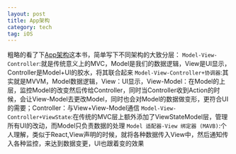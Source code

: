 ```yaml
---
layout: post
title: App架构
category: tech
tag: iOS
--- 
```


粗略的看了下[App架构](https://www.objccn.io/products/app-architecture)这本书，简单写下不同架构的大致分层：
`Model-View-Controller`:就是传统意义上的MVC，Model是我们的数据逻辑，View是UI显示，Controller是Model+UI的胶水，将其联合起来
`Model-View-Controller+协调器`:其实就是MVVM，Model数据逻辑，View：UI显示，View-Model：在Model的上层，监控Model的改变然后传给Controller，同时当Controller收到Action的时候，会让View-Model去更改Model，同时也会对Model的数据做变形，更符合UI的需要；Controller：与View+View-Model通信
`Model-View-Controller+ViewState`:在传统的MVC层上额外添加了ViewStateModel层，管理所有UI的改动，而Model只负责数据的处理
`Model 适配器-View 绑定器 (MAVB)`:个人理解，类似于React,View声明的时候，就将各种数据传入View中，然后通知传入各种监控，来达到数据变更，UI也跟着变的效果
